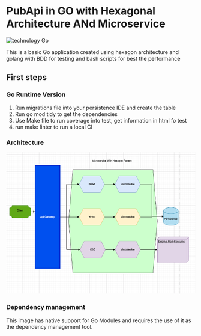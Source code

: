 # PubApi in GO with  Hexagonal Architecture ANd Microservice

![technology Go](https://img.shields.io/badge/technology-go-blue.svg)

This is a basic Go application created using hexagon architecture  and golang with BDD for testing and bash scripts for best the performance

## First steps

### Go Runtime Version

1. Run migrations file  into your  persistence IDE and create the table
2. Run go mod tidy to get the dependencies
3. Use Make file to run coverage into test, get information in html fo test
4. run make linter to run a local CI 

### Architecture 

<img src="docs/Architecture_Diagram.png" alt="Architecture Diagram"/>





### Dependency management

This image has native support for Go Modules and requires the use of it as the dependency management tool.

